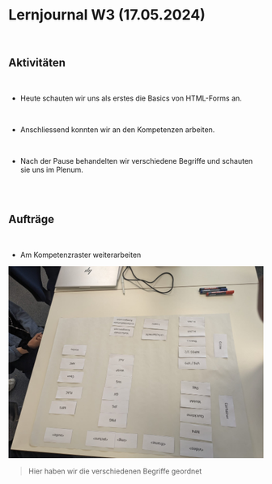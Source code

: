 # Lernjournal W3 (17.05.2024)

<br>

## Aktivitäten

<br>

- Heute schauten wir uns als erstes die Basics von HTML-Forms an.

  <br>
  

- Anschliessend konnten wir an den Kompetenzen arbeiten.

  <br>


- Nach der Pause behandelten wir verschiedene Begriffe und schauten sie uns im Plenum.

<br>
<br>

## Aufträge

<br>

- Am Kompetenzraster weiterarbeiten

![Auftrag](/Sonstiges/imgs/Auftrag_Datentypen.jpg)
> Hier haben wir die verschiedenen Begriffe geordnet
